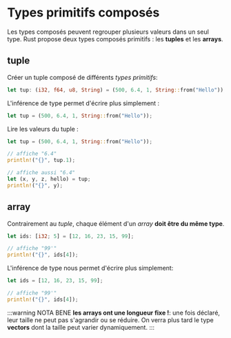 # Types primitifs composés

<Avertissement />

Les types composés peuvent regrouper plusieurs valeurs dans un seul type. Rust propose deux types composés primitifs : les **tuples** et les **arrays**.

## tuple

Créer un tuple composé de différents _types primitifs_:

```rust
let tup: (i32, f64, u8, String) = (500, 6.4, 1, String::from("Hello"));
```

L'inférence de type permet d'écrire plus simplement :

```rust
let tup = (500, 6.4, 1, String::from("Hello"));
```

Lire les valeurs du tuple :

```rust
let tup = (500, 6.4, 1, String::from("Hello"));

// affiche "6.4"
println!("{}", tup.1);

// affiche aussi "6.4"
let (x, y, z, hello) = tup;
println!("{}", y);
```

## array

Contrairement au _tuple_, chaque élément d'un _array_ **doit être du même type**.

```rust
let ids: [i32; 5] = [12, 16, 23, 15, 99];

// affiche "99'"
println!("{}", ids[4]);
```

L'inférence de type nous permet d'écrire plus simplement:

```rust
let ids = [12, 16, 23, 15, 99];

// affiche "99'"
println!("{}", ids[4]);
```

:::warning NOTA BENE
**les arrays ont une longueur fixe !**: une fois déclaré, leur taille ne peut pas s'agrandir ou se réduire. On verra plus tard le type **vectors** dont la taille peut varier dynamiquement.
:::